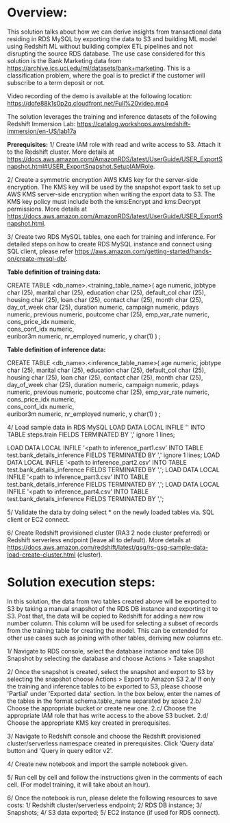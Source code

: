 # **Overview:**
This solution talks about how we can derive insights from transactional data residing in RDS MySQL by exporting the data to S3 and building ML model  using Redshift ML without building complex ETL pipelines and not disrupting the source RDS database. The use case considered for this solution is the Bank Marketing data from https://archive.ics.uci.edu/ml/datasets/bank+marketing. This is a classification problem, where the goal is to predict if the customer will  subscribe to a term deposit or not.

Video recording of the demo is available at the following location: https://dofe88k1s0p2q.cloudfront.net/Full%20video.mp4

The solution leverages the training and inference datasets of the following Redshift Immersion Lab: https://catalog.workshops.aws/redshift-immersion/en-US/lab17a

**Prerequisites:** 
1/ Create IAM role with read and write access to S3. Attach it to the Redshift cluster. More details at https://docs.aws.amazon.com/AmazonRDS/latest/UserGuide/USER_ExportSnapshot.html#USER_ExportSnapshot.SetupIAMRole.

2/ Create a symmetric encryption AWS KMS key for the server-side encryption. The KMS key will be used by the snapshot export task to set up AWS KMS server-side encryption when writing the export data to S3. The KMS key policy must include both the kms:Encrypt and kms:Decrypt permissions. More details at https://docs.aws.amazon.com/AmazonRDS/latest/UserGuide/USER_ExportSnapshot.html.

3/ Create two RDS MySQL tables, one each for training and inference. For detailed steps on how to create RDS MySQL instance and connect using SQL client, please refer https://aws.amazon.com/getting-started/hands-on/create-mysql-db/.

**Table definition of training data:**

CREATE TABLE <db_name>.<training_table_name>(
   age numeric,
   jobtype char (25),
   marital char (25),
   education char (25),
   default_col char (25),
   housing char (25),
   loan char (25),
   contact char (25),
   month char (25),
   day_of_week char (25),
   duration numeric,
   campaign numeric,
   pdays numeric,
   previous numeric,
   poutcome char (25),
   emp_var_rate numeric,
   cons_price_idx numeric,     
   cons_conf_idx numeric,     
   euribor3m numeric,
   nr_employed numeric,
   y char(1) ) ;
   
**Table definition of inference data:** 

CREATE TABLE <db_name>.<inference_table_name>(
   age numeric,
   jobtype char (25),
   marital char (25),
   education char (25),
   default_col char (25),
   housing char (25),
   loan char (25),
   contact char (25),
   month char (25),
   day_of_week char (25),
   duration numeric,
   campaign numeric,
   pdays numeric,
   previous numeric,
   poutcome char (25),
   emp_var_rate numeric,
   cons_price_idx numeric,     
   cons_conf_idx numeric,     
   euribor3m numeric,
   nr_employed numeric,
   y char(1) ) ;

4/ Load sample data in RDS MySQL 
LOAD DATA LOCAL INFILE '<path to train_data.csv>' INTO TABLE steps.train FIELDS TERMINATED BY ',' ignore 1 lines;

LOAD DATA LOCAL INFILE '<path to inference_part1.csv' INTO TABLE test.bank_details_inference FIELDS TERMINATED BY ',' ignore 1 lines;
LOAD DATA LOCAL INFILE '<path to inference_part2.csv' INTO TABLE test.bank_details_inference FIELDS TERMINATED BY ',';
LOAD DATA LOCAL INFILE '<path to inference_part3.csv' INTO TABLE test.bank_details_inference FIELDS TERMINATED BY ',';
LOAD DATA LOCAL INFILE '<path to inference_part4.csv' INTO TABLE test.bank_details_inference FIELDS TERMINATED BY ',';

5/ Validate the data by doing select * on the newly loaded tables via. SQL client or EC2 connect.

6/ Create Redshift provisioned cluster (RA3 2 node cluster preferred) or Redshift serverless endpoint (leave all to default). More details at https://docs.aws.amazon.com/redshift/latest/gsg/rs-gsg-sample-data-load-create-cluster.html (cluster).

# **Solution execution steps:**
   
In this solution, the data from two tables created above will be exported to S3 by taking a manual snapshot of the RDS DB instance and exporting it to S3. Post that, the data will be copied to Redshift for adding a new row number column. This column will be used for selecting a subset of records from the training table for creating the model. This can be extended for other use cases such as joining with other tables, deriving new columns etc.

1/ Navigate to RDS console, select the database instance and take DB Snapshot by selecting the database and choose Actions > Take snapshot

2/ Once the snapshot is created, select the snapshot and export to S3 by selecting the snapshot choose Actions > Export to Amazon S3
   2.a/ If only the training and inference tables to be exported to S3, please choose 'Partial' under 'Exported data' section. In the box below, enter the names of the tables in the format schema.table_name separated by space
   2.b/ Choose the appropriate bucket or create new one.
   2.c/ Choose the appropriate IAM role that has write access to the above S3 bucket.
   2.d/ Choose the appropriate KMS key created in prerequisites.

3/ Navigate to Redshift console and choose the Redshift provisioned cluster/serverless namespace created in prerequisites. Click 'Query data' button and 'Query in query editor v2'.

4/ Create new notebook and import the sample notebook given.

5/ Run cell by cell and follow the instructions given in the comments of each cell. (For model training, it will take about an hour).

6/ Once the notebook is run, please delete the following resources to save costs: 1/ Redshift cluster/serverless endpoint; 2/ RDS DB instance; 3/ Snapshots; 4/ S3 data exported; 5/ EC2 instance (if used for RDS connect).

